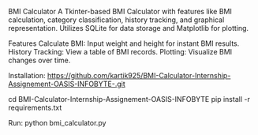 BMI Calculator
A Tkinter-based BMI Calculator with features like BMI calculation, category classification, history tracking, and graphical representation. Utilizes SQLite for data storage and Matplotlib for plotting.

Features
Calculate BMI: Input weight and height for instant BMI results.
History Tracking: View a table of BMI records.
Plotting: Visualize BMI changes over time.

Installation:
https://github.com/kartik925/BMI-Calculator-Internship-Assignement-OASIS-INFOBYTE-.git

cd BMI-Calculator-Internship-Assignement-OASIS-INFOBYTE
pip install -r requirements.txt

Run:
python bmi_calculator.py

